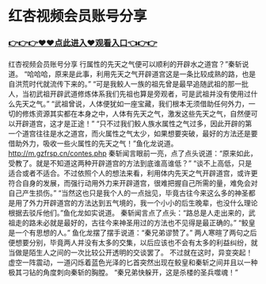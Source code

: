 # 红杏视频会员账号分享

### <a href="https://github.com/xinfue/dunp/issues/2">👉👉👉♥♥点此进入♥观看入口👈👉👉</a>

红杏视频会员账号分享
行属性的先天之气便可以顺利的开辟水之道宫？”秦斩说道。
    “哈哈哈，原来是此事，利用先天之气开辟道宫这是一条比较成熟的路，也是自洪荒时代就流传下来的。”
    “可是我鲛人一族的祖先曾是最早追随武祖的那一批人，当初武祖开辟武道修炼体系我们先祖也算是旁观者，可是武祖并没有使用过什么先天之气。”
    “武祖曾说，人体便犹如一座宝藏，我们根本无须借助任何外力，一切的修炼资源其实都在本身之中，人体有先天之气，激发这些先天之气，自然便可以开辟道宫，这才是正途！”
    “只不过我们鲛人族水属性之气过多，因此开辟的第一个道宫往往是水之道宫，而火属性之气太少，如果想要突破，最好的方法还是要借助外力，吸收一些火属性的先天之气！”鱼化龙说道。
    http://m.gzfrsp.cn/contes.php
    秦斩闻言眼前一亮，点了点头说道：“原来如此，受教了。就是不知道这两种开辟道宫的方法到底谁高谁低？”
    “谈不上高低，只是适合或者不适合。不过依照个人的想法来看，利用体内先天之气开辟道宫，或许更符合自身的发展，而强行动用外力来开辟道宫，很难把握自己所需的量，难免会对自己产生损伤。”
    “当然这也只是我个人的一点拙见，毕竟古往今来这么多的神圣都是用了外力开辟道宫的方法达到五气境的，我一个小小的后生晚辈，也没什么理论根据去驳斥他们。”鱼化龙如实说道。
    秦斩闻言点了点头：“路总是人走出来的，武祖走的路未必就是最好的，古往今来神圣用过的方法也不见得是最正确的。”
    “鲛皇是一个有思想的人。”
    鱼化龙摆了摆手说道：“秦兄弟谬赞了。”
    两人寒暄了两句之后便想要分别，毕竟两人并没有太多的交集，以后应该也不会有太多的利益纠纷，就当做是陌生人之间的一次比较公开透明的交谈罢了。
    不过就在这时，异变突起！
    虚空一阵震动，一道闪烁着蓝色光泽的匕首突然出现在鲛皇和秦斩之间并且以一种极其刁钻的角度刺向秦斩的胸膛。
    “秦兄弟快躲开，这是杀楼的圣兵噬魂！”
